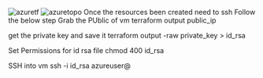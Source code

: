 ![azuretf](https://github.com/user-attachments/assets/612a06b6-a6ee-414d-8829-b59564db93bd)
![azuretopo](https://github.com/user-attachments/assets/04724321-0673-46f2-9eae-99764a31ff4d)
Once the resources been created need to ssh 
Follow  the below step 
Grab the PUblic of vm 
terraform output public_ip

get the private key and save it
terraform output -raw private_key > id_rsa

Set Permissions for id rsa file 
chmod 400 id_rsa

SSH into vm 
ssh -i id_rsa azureuser@<your-public-ip>
